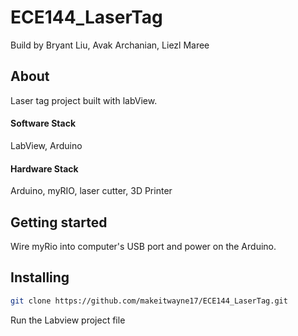 # ECE144_LaserTag
Build by Bryant Liu, Avak Archanian, Liezl Maree

## About
Laser tag project built with labView.
#### Software Stack
  LabView, Arduino
#### Hardware Stack
  Arduino, myRIO, laser cutter, 3D Printer

## Getting started
Wire myRio into computer's USB port and power on the Arduino.

## Installing
```Bash
git clone https://github.com/makeitwayne17/ECE144_LaserTag.git
```
Run the Labview project file

